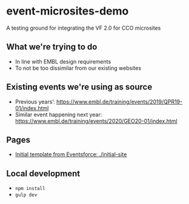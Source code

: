 # event-microsites-demo
A testing ground for integrating the VF 2.0 for CCO microsites

## What we're trying to do

- In line with EMBL design requirements
- To not be too dissimilar from our existing websites

## Existing events we're using as source 

- Previous years’: https://www.embl.de/training/events/2019/QPR19-01/index.html
- Similar event happening next year: https://www.embl.de/training/events/2020/GEO20-01/index.html
 
 ## Pages

- [Initial template from Eventsforce: ./initial-site](https://embl-communications.github.io/event-microsites-demo/initial-site/)

## Local development

- `npm install`
- `gulp dev`
